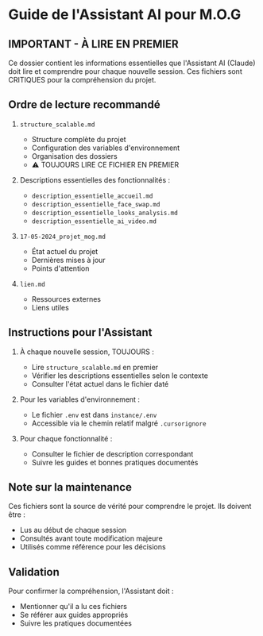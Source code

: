 # Guide de l'Assistant AI pour M.O.G

## IMPORTANT - À LIRE EN PREMIER

Ce dossier contient les informations essentielles que l'Assistant AI (Claude) doit lire et comprendre pour chaque nouvelle session. Ces fichiers sont CRITIQUES pour la compréhension du projet.

## Ordre de lecture recommandé

1. `structure_scalable.md`
   - Structure complète du projet
   - Configuration des variables d'environnement
   - Organisation des dossiers
   - ⚠️ TOUJOURS LIRE CE FICHIER EN PREMIER

2. Descriptions essentielles des fonctionnalités :
   - `description_essentielle_accueil.md`
   - `description_essentielle_face_swap.md`
   - `description_essentielle_looks_analysis.md`
   - `description_essentielle_ai_video.md`

3. `17-05-2024_projet_mog.md`
   - État actuel du projet
   - Dernières mises à jour
   - Points d'attention

4. `lien.md`
   - Ressources externes
   - Liens utiles

## Instructions pour l'Assistant

1. À chaque nouvelle session, TOUJOURS :
   - Lire `structure_scalable.md` en premier
   - Vérifier les descriptions essentielles selon le contexte
   - Consulter l'état actuel dans le fichier daté

2. Pour les variables d'environnement :
   - Le fichier `.env` est dans `instance/.env`
   - Accessible via le chemin relatif malgré `.cursorignore`

3. Pour chaque fonctionnalité :
   - Consulter le fichier de description correspondant
   - Suivre les guides et bonnes pratiques documentés

## Note sur la maintenance

Ces fichiers sont la source de vérité pour comprendre le projet. Ils doivent être :
- Lus au début de chaque session
- Consultés avant toute modification majeure
- Utilisés comme référence pour les décisions

## Validation

Pour confirmer la compréhension, l'Assistant doit :
- Mentionner qu'il a lu ces fichiers
- Se référer aux guides appropriés
- Suivre les pratiques documentées 